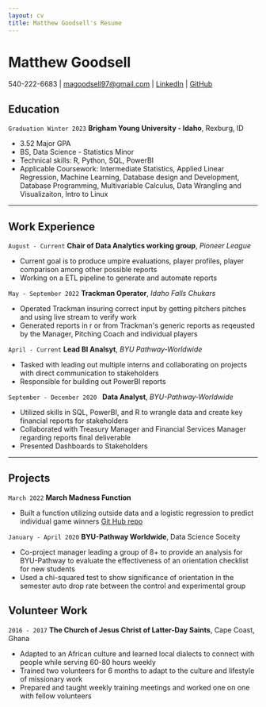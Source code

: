```yaml
---
layout: cv
title: Matthew Goodsell's Resume
---
```

# Matthew Goodsell

<div id="webaddress">
540-222-6683 
| <a href="magoodsell97@gmail.com">magoodsell97@gmail.com</a>
| <a href="linkedin.com/in/matthew-goodsell-6aa328108">LinkedIn</a>
| <a href="https://github.com/magoodsell">GitHub</a>
</div>

<!-- https://www.monique.tech/the-art-of-markdown -->

## Education

`Graduation Winter 2023`
__Brigham Young University - Idaho__, Rexburg, ID

- 3.52 Major GPA
- BS, Data Science - Statistics Minor
- Technical skills: R, Python, SQL, PowerBI
- Applicable Coursework: Intermediate Statistics, Applied Linear Regression, Machine Learning, Database design and Development, Database Programming, Multivariable Calculus, Data Wrangling and Visualizaiton, Intro to Linux
--------------------------------------
## Work Experience

`August - Current`
__Chair of Data Analytics working group__, *Pioneer League*

* Current goal is to produce umpire evaluations, player profiles, player comparison among other possible reports
* Working on a ETL pipeline to generate and automate reports

`May - September 2022`
__Trackman Operator__, *Idaho Falls Chukars*

* Operated Trackman insuring correct input by getting pitchers pitches and using live stream to verify work
* Generated reports in r or from Trackman's generic reports as reqeusted by the Manager, Pitching Coach and individual players

`April - Current`
__Lead BI Analsyt__, *BYU Pathway-Worldwide*

* Tasked with leading out multiple interns and collaborating on projects with direct communication to stakeholders
* Responsible for building out PowerBI reports

`September - December 2020 `
__Data Analyst__, *BYU-Pathway-Worldwide*

* Utilized skills in SQL, PowerBI, and R to wrangle data and create key financial reports for stakeholders
* Collaborated with Treasury Manager and Financial Services Manager regarding reports final deliverable
* Presented Dashboards to Stakeholders

--------------------------------------
## Projects 
`March 2022`
__March Madness Function__

* Built a function utilizing outside data and a logistic regression to predict individual game winners [Git Hub repo](https://github.com/magoodsell/March_Madness_Predictor/blob/main/mmadness_predictor/mm_predictor.R)

`January - April 2020`
__BYU-Pathway Worldwide__, Data Science Soceity

* Co-project manager leading a group of 8+ to provide an analysis for BYU-Pathway to evaluate the effectiveness of an orientation checklist for new students
* Used a chi-squared test to show significance of orientation in the semester auto drop rate between the control and experimental group

## Volunteer Work

`2016 - 2017`
__The Church of Jesus Christ of Latter-Day Saints__, Cape Coast, Ghana

* Adapted to an African culture and learned local dialects to connect with people while serving 60-80 hours weekly
* Trained two volunteers for 6 months to adapt to the culture and lifestyle of missionary work
* Prepared and taught weekly training meetings and worked one on one with fellow volunteers



<!-- ### Footer

Last updated: May 2013 -->


